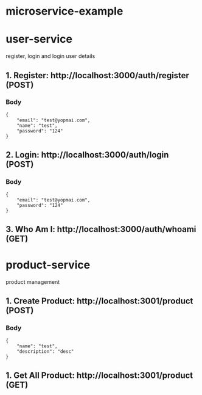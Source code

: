 # microservice-example

# user-service
register, login and login user details

## 1. Register:  http://localhost:3000/auth/register (POST)
### Body
```
{
    "email": "test@yopmai.com",
    "name": "test",
    "password": "124"
}
```

## 2. Login:  http://localhost:3000/auth/login (POST)
### Body
```
{
    "email": "test@yopmai.com",
    "password": "124"
}
```

## 3. Who Am I:  http://localhost:3000/auth/whoami (GET)



# product-service
product management

## 1. Create Product:  http://localhost:3001/product (POST)
### Body
```
{
    "name": "test",
    "description": "desc"
}
```

## 1. Get All Product:  http://localhost:3001/product (GET)